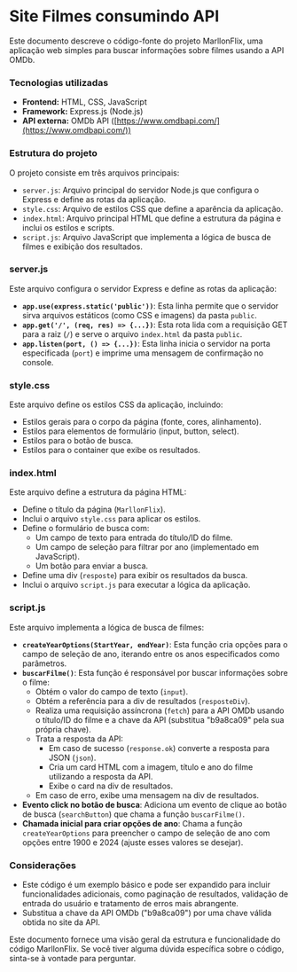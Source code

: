# Site Filmes consumindo API

Este documento descreve o código-fonte do projeto MarllonFlix, uma aplicação web simples para buscar informações sobre filmes usando a API OMDb.

### Tecnologias utilizadas

* **Frontend:** HTML, CSS, JavaScript
* **Framework:** Express.js (Node.js)
* **API externa:** OMDb API ([https://www.omdbapi.com/](https://www.omdbapi.com/))

### Estrutura do projeto

O projeto consiste em três arquivos principais:

* `server.js`: Arquivo principal do servidor Node.js que configura o Express e define as rotas da aplicação.
* `style.css`: Arquivo de estilos CSS que define a aparência da aplicação.
* `index.html`: Arquivo principal HTML que define a estrutura da página e inclui os estilos e scripts.
* `script.js`: Arquivo JavaScript que implementa a lógica de busca de filmes e exibição dos resultados.

### server.js

Este arquivo configura o servidor Express e define as rotas da aplicação:

* **`app.use(express.static('public'))`**: Esta linha permite que o servidor sirva arquivos estáticos (como CSS e imagens) da pasta `public`.
* **`app.get('/', (req, res) => {...})`**: Esta rota lida com a requisição GET para a raiz (`/`) e serve o arquivo `index.html` da pasta `public`.
* **`app.listen(port, () => {...})`**: Esta linha inicia o servidor na porta especificada (`port`) e imprime uma mensagem de confirmação no console.

### style.css

Este arquivo define os estilos CSS da aplicação, incluindo:

* Estilos gerais para o corpo da página (fonte, cores, alinhamento).
* Estilos para elementos de formulário (input, button, select).
* Estilos para o botão de busca.
* Estilos para o container que exibe os resultados.

### index.html

Este arquivo define a estrutura da página HTML:

* Define o título da página (`MarllonFlix`).
* Inclui o arquivo `style.css` para aplicar os estilos.
* Define o formulário de busca com:
    * Um campo de texto para entrada do título/ID do filme.
    * Um campo de seleção para filtrar por ano (implementado em JavaScript).
    * Um botão para enviar a busca.
* Define uma div (`resposte`) para exibir os resultados da busca.
* Inclui o arquivo `script.js` para executar a lógica da aplicação.

### script.js

Este arquivo implementa a lógica de busca de filmes:

* **`createYearOptions(StartYear, endYear)`**: Esta função cria opções para o campo de seleção de ano, iterando entre os anos especificados como parâmetros.
* **`buscarFilme()`**: Esta função é responsável por buscar informações sobre o filme:
    * Obtém o valor do campo de texto (`input`).
    * Obtém a referência para a div de resultados (`resposteDiv`).
    * Realiza uma requisição assíncrona (`fetch`) para a API OMDb usando o título/ID do filme e a chave da API (substitua "b9a8ca09" pela sua própria chave).
    * Trata a resposta da API:
        * Em caso de sucesso (`response.ok`) converte a resposta para JSON (`json`).
        * Cria um card HTML com a imagem, título e ano do filme utilizando a resposta da API.
        * Exibe o card na div de resultados.
    * Em caso de erro, exibe uma mensagem na div de resultados.
* **Evento click no botão de busca**: Adiciona um evento de clique ao botão de busca (`searchButton`) que chama a função `buscarFilme()`.
* **Chamada inicial para criar opções de ano**: Chama a função `createYearOptions` para preencher o campo de seleção de ano com opções entre 1900 e 2024 (ajuste esses valores se desejar).

### Considerações

* Este código é um exemplo básico e pode ser expandido para incluir funcionalidades adicionais, como paginação de resultados, validação de entrada do usuário e tratamento de erros mais abrangente.
* Substitua a chave da API OMDb ("b9a8ca09") por uma chave válida obtida no site da API.

Este documento fornece uma visão geral da estrutura e funcionalidade do código MarllonFlix. Se você tiver alguma dúvida específica sobre o código, sinta-se à vontade para perguntar.
